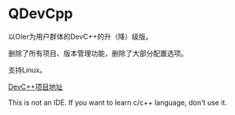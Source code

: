 # QDevCpp

以OIer为用户群体的DevC++的升（降）级版。

删除了所有项目、版本管理功能，删除了大部分配置选项。

支持Linux。

[DevC++项目地址](https://sourceforge.net/projects/orwelldevcpp/)

This is not an IDE. If you want to learn c/c++ language, don't use it.